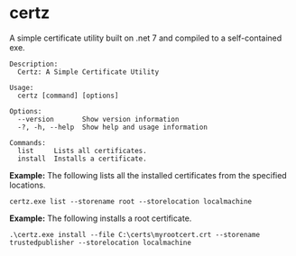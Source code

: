 # certz

A simple certificate utility built on .net 7 and compiled to a self-contained exe.


```
Description:
  Certz: A Simple Certificate Utility

Usage:
  certz [command] [options]

Options:
  --version       Show version information
  -?, -h, --help  Show help and usage information

Commands:
  list     Lists all certificates.
  install  Installs a certificate.
```

**Example:** The following lists all the installed certificates from the specified locations.

`certz.exe list --storename root --storelocation localmachine`

**Example:** The following installs a root certificate.

`.\certz.exe install --file C:\certs\myrootcert.crt --storename trustedpublisher --storelocation localmachine`
